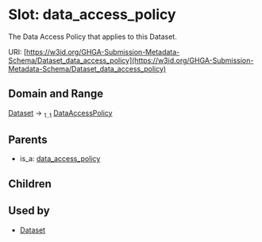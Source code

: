 
# Slot: data_access_policy


The Data Access Policy that applies to this Dataset.

URI: [https://w3id.org/GHGA-Submission-Metadata-Schema/Dataset_data_access_policy](https://w3id.org/GHGA-Submission-Metadata-Schema/Dataset_data_access_policy)


## Domain and Range

[Dataset](Dataset.md) &#8594;  <sub>1..1</sub> [DataAccessPolicy](DataAccessPolicy.md)

## Parents

 *  is_a: [data_access_policy](data_access_policy.md)

## Children


## Used by

 * [Dataset](Dataset.md)
